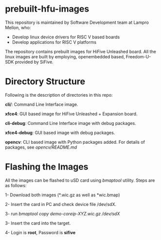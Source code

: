 # prebuilt-hfu-images

This repository is maintained by Software Development team at Lampro Mellon, who:

- Develop linux device drivers for RISC V based boards
- Develop applications for RISC V platforms

The repository contains prebuilt images for HiFive Unleashed board. All the linux images are built by employing, openembedded based, Freedom-U-SDK provided by SiFive.

# Directory Structure
Following is the description of directories in this repo:

**cli/**: Command Line Interface image.

**xfce4**: GUI based image for HiFive Unleashed + Expansion board.

**cli-debug**: Command Line Interface image with debug packages.

**xfce4-debug**: GUI based image with debug packages.

**opencv**: CLI based image with Python packages added. For details of packages, see *opencv/README.md*

# Flashing the Images

All the images can be flashed to uSD card using *bmaptool* utility. Steps are as follows:

1- Download both images (\*.wic.gz as well as \*wic.bmap)

2- Insert the card in PC and check device file /dev/sdX.

3- run *bmaptool copy demo-coreip-XYZ.wic.gz /dev/sdX*

3- Insert the card into the target.

4- Login is **root**, Password is **sifive**
